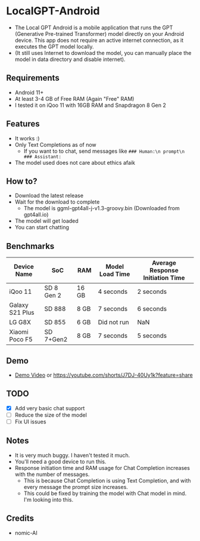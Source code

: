 # LocalGPT-Android
- The Local GPT Android is a mobile application that runs the GPT (Generative Pre-trained Transformer) model directly on your Android device. This app does not require an active internet connection, as it executes the GPT model locally.
- (It still uses Internet to download the model, you can manually place the model in data directory and disable internet).

## Requirements
- Android 11+
- At least 3-4 GB of Free RAM (Again "Free" RAM)
- I tested it on iQoo 11 with 16GB RAM and Snapdragon 8 Gen 2

## Features
- It works :) 
- Only Text Completions as of now
    - If you want to to chat, send messages like  `### Human:\n prompt\n ### Assistant:`
- The model used does not care about ethics afaik

## How to?
- Download the latest release
- Wait for the download to complete 
    - The model is ggml-gpt4all-j-v1.3-groovy.bin (Downloaded from gpt4all.io)
- The model will get loaded 
- You can start chatting

## Benchmarks
| Device Name  | SoC        | RAM   | Model Load Time | Average Response Initiation Time |
|--------------|------------|-------|-----------------|---------------------------------|
| iQoo 11     | SD 8 Gen 2      | 16 GB  | 4 seconds       | 2 seconds                        |
| Galaxy S21 Plus     | SD 888      | 8 GB  | 7 seconds       | 6 seconds                     |
| LG G8X     | SD 855      | 6 GB  | Did not run      | NaN                     |
| Xiaomi Poco F5    | SD 7+Gen2      | 8 GB | 7 seconds       | 5 seconds                     |

## Demo
- [Demo Video](demo.mp4) or https://youtube.com/shorts/J7DJ-40Uy1k?feature=share

## TODO
- [x] Add very basic chat support
- [ ] Reduce the size of the model
- [ ] Fix UI issues

## Notes
- It is very much buggy. I haven't tested it much.
- You'll need a good device to run this.
- Response initiation time and RAM usage for Chat Completion increases with the number of messages.
  - This is because Chat Completion is using Text Completion, and with every message the prompt size increases.
  - This could be fixed by training the model with Chat model in mind. I'm looking into this.

## Credits
- nomic-AI
